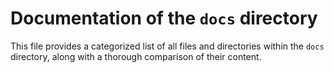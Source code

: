 # Documentation of the `docs` directory

This file provides a categorized list of all files and directories within the `docs` directory, along with a thorough comparison of their content.
